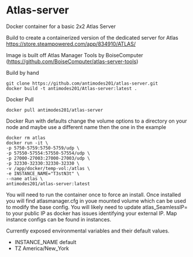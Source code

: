# Atlas-server
Docker container for a basic 2x2 Atlas Server

Build to create a containerized version of the dedicated server for Atlas
https://store.steampowered.com/app/834910/ATLAS/
 
Image is built off Atlas Manager Tools by BoiseComputer (https://github.com/BoiseComputer/atlas-server-tools)

Build by hand
```
git clone https://github.com/antimodes201/atlas-server.git
docker build -t antimodes201/Atlas-server:latest .
``` 
 
Docker Pull
```
docker pull antimodes201/atlas-server
```
 
Docker Run with defaults 
change the volume options to a directory on your node and maybe use a different name then the one in the example
 
```
docker rm atlas
docker run -it \
-p 5750-5759:5750-5759/udp \
-p 57550-57554:57550-57554/udp \
-p 27000-27003:27000-27003/udp \
-p 32330-32330:32330-32330 \
-v /app/docker/temp-vol:/atlas \
-e INSTANCE_NAME="T3stN3t" \
--name atlas \
antimodes201/atlas-server:latest
```
 
You will need to run the container once to force an install.  Once installed you will find atlasmanager.cfg in youe mounted volume which can be used to modify the base config.  You will likely need to update atlas_SeamlessIP= to your public IP as docker has issues identifying your external IP.
Map instance configs can be found in instances.
  
Currently exposed environmental variables and their default values.
- INSTANCE_NAME default
- TZ America/New_York
